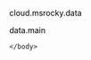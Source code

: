 
<html>
    <head>
        <meta charset="utf-8">
        <title>New webpage</title>
    </head>
    <body>
<p>cloud.msrocky.data</p> <a href="https://github.com/cloud-msrocky/cloud-msrocky.github.io">data.main</a>

<style>
a {
color:black;
text-decoration:none;
}

p {
color:black;
}
</style>


    </body>
</html>
